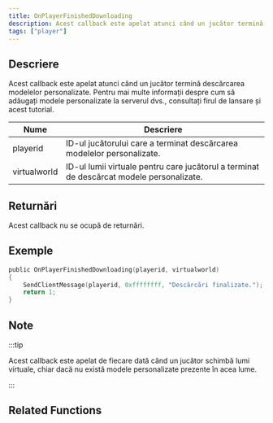 ```yaml
---
title: OnPlayerFinishedDownloading
description: Acest callback este apelat atunci când un jucător termină descărcarea modelelor personalizate.
tags: ["player"]
---
```


<VersionWarn name='callback' version='SA-MP 0.3.DL R1' />

## Descriere

Acest callback este apelat atunci când un jucător termină descărcarea modelelor personalizate. Pentru mai multe informații despre cum să adăugați modele personalizate la serverul dvs., consultați firul de lansare și acest tutorial.

| Nume         | Descriere                                                                                |
| ------------ | ---------------------------------------------------------------------------------------- |
| playerid     | ID-ul jucătorului care a terminat descărcarea modelelor personalizate.                   |
| virtualworld | ID-ul lumii virtuale pentru care jucătorul a terminat de descărcat modele personalizate. |

## Returnări

Acest callback nu se ocupă de returnări.

## Exemple

```c
public OnPlayerFinishedDownloading(playerid, virtualworld)
{
    SendClientMessage(playerid, 0xffffffff, "Descărcări finalizate.");
    return 1;
}
```

## Note

:::tip

Acest callback este apelat de fiecare dată când un jucător schimbă lumi virtuale, chiar dacă nu există modele personalizate prezente în acea lume.

:::

## Related Functions